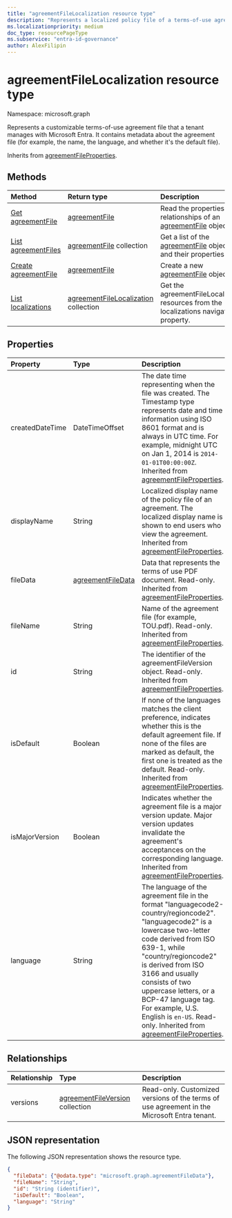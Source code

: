 ```yaml
---
title: "agreementFileLocalization resource type"
description: "Represents a localized policy file of a terms-of-use agreement in Microsoft Entra."
ms.localizationpriority: medium
doc_type: resourcePageType
ms.subservice: "entra-id-governance"
author: AlexFilipin
---
```


# agreementFileLocalization resource type

Namespace: microsoft.graph

Represents a customizable terms-of-use agreement file that a tenant manages with Microsoft Entra. It contains metadata about the agreement file (for example, the name, the language, and whether it's the default file).

Inherits from [agreementFileProperties](agreementfileproperties.md).

## Methods
|Method|Return type|Description|
|:---|:---|:---|
|[Get agreementFile](../api/agreementfile-get.md)|[agreementFile](../resources/agreementfile.md)|Read the properties and relationships of an [agreementFile](../resources/agreementfile.md) object.|
|[List agreementFiles](../api/agreement-list-files.md)|[agreementFile](../resources/agreementfile.md) collection|Get a list of the [agreementFile](../resources/agreementfile.md) objects and their properties.|
|[Create agreementFile](../api/agreement-post-files.md)|[agreementFile](../resources/agreementfile.md)|Create a new [agreementFile](../resources/agreementfile.md) object.|
|[List localizations](../api/agreementfile-list-localizations.md)|[agreementFileLocalization](../resources/agreementfilelocalization.md) collection|Get the agreementFileLocalization resources from the localizations navigation property.|


## Properties

| Property     | Type        | Description |
|:-------------|:------------|:------------|
|createdDateTime|DateTimeOffset|The date time representing when the file was created. The Timestamp type represents date and time information using ISO 8601 format and is always in UTC time. For example, midnight UTC on Jan 1, 2014 is `2014-01-01T00:00:00Z`. Inherited from [agreementFileProperties](../resources/agreementfileproperties.md).|
|displayName|String|Localized display name of the policy file of an agreement. The localized display name is shown to end users who view the agreement. Inherited from [agreementFileProperties](../resources/agreementfileproperties.md).|
|fileData|[agreementFileData](agreementfiledata.md)|Data that represents the terms of use PDF document. Read-only. Inherited from [agreementFileProperties](../resources/agreementfileproperties.md).|
|fileName|String|Name of the agreement file (for example, TOU.pdf). Read-only. Inherited from [agreementFileProperties](../resources/agreementfileproperties.md).|
|id|String|The identifier of the agreementFileVersion object. Read-only. Inherited from [agreementFileProperties](../resources/agreementfileproperties.md).|
|isDefault|Boolean|If none of the languages matches the client preference, indicates whether this is the default agreement file. If none of the files are marked as default, the first one is treated as the default. Read-only. Inherited from [agreementFileProperties](../resources/agreementfileproperties.md).|
|isMajorVersion|Boolean|Indicates whether the agreement file is a major version update. Major version updates invalidate the agreement's acceptances on the corresponding language. Inherited from [agreementFileProperties](../resources/agreementfileproperties.md).|
|language|String|The language of the agreement file in the format "languagecode2-country/regioncode2". "languagecode2" is a lowercase two-letter code derived from ISO 639-1, while "country/regioncode2" is derived from ISO 3166 and usually consists of two uppercase letters, or a BCP-47 language tag. For example, U.S. English is `en-US`. Read-only. Inherited from [agreementFileProperties](../resources/agreementfileproperties.md).|


## Relationships
| Relationship | Type        | Description |
|:-------------|:------------|:------------|
|versions|[agreementFileVersion](agreementfileversion.md) collection|Read-only. Customized versions of the terms of use agreement in the Microsoft Entra tenant.|

## JSON representation

The following JSON representation shows the resource type.

<!-- {
  "blockType": "resource",
  "optionalProperties": [

  ],
  "@odata.type": "microsoft.graph.agreementFileLocalization"
}-->

```json
{
  "fileData": {"@odata.type": "microsoft.graph.agreementFileData"},
  "fileName": "String",
  "id": "String (identifier)",
  "isDefault": "Boolean",
  "language": "String"
}
```

<!-- uuid: 8fcb5dbc-d5aa-4681-8e31-b001d5168d79
2015-10-25 14:57:30 UTC -->
<!--
{
  "type": "#page.annotation",
  "description": "agreementFileLocalization resource",
  "keywords": "",
  "section": "documentation",
  "tocPath": "",
  "suppressions": []
}
-->
